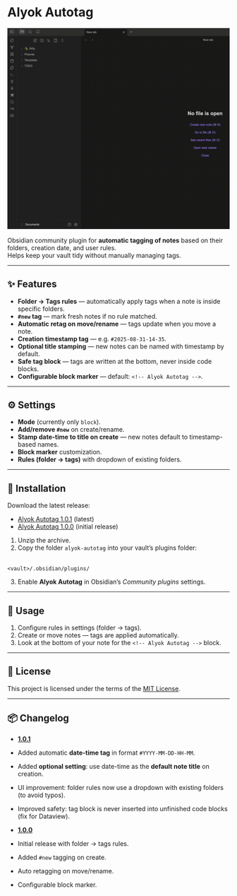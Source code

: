 # Alyok Autotag

![Demo](https://github.com/24tiy/Alyok-Autotag/blob/main/alyok-autotag-demo.gif)

Obsidian community plugin for **automatic tagging of notes** based on their folders, creation date, and user rules.  
Helps keep your vault tidy without manually managing tags.

---

## ✨ Features

- **Folder → Tags rules** — automatically apply tags when a note is inside specific folders.
- **`#new` tag** — mark fresh notes if no rule matched.
- **Automatic retag on move/rename** — tags update when you move a note.
- **Creation timestamp tag** — e.g. `#2025-08-31-14-35`.
- **Optional title stamping** — new notes can be named with timestamp by default.
- **Safe tag block** — tags are written at the bottom, never inside code blocks.
- **Configurable block marker** — default: `<!-- Alyok Autotag -->`.

---

## ⚙️ Settings

- **Mode** (currently only `block`).
- **Add/remove `#new`** on create/rename.
- **Stamp date-time to title on create** — new notes default to timestamp-based names.
- **Block marker** customization.
- **Rules (folder → tags)** with dropdown of existing folders.

---

## 🚀 Installation

Download the latest release:  
- [Alyok Autotag 1.0.1](https://github.com/24tiy/Alyok-Autotag/releases/tag/1.0.1) (latest)  
- [Alyok Autotag 1.0.0](https://github.com/24tiy/Alyok-Autotag/releases/tag/1.0.0) (initial release)  

1. Unzip the archive.  
2. Copy the folder `alyok-autotag` into your vault’s plugins folder:  

```

<vault>/.obsidian/plugins/

```

3. Enable **Alyok Autotag** in Obsidian’s *Community plugins* settings.

---

## 📖 Usage

1. Configure rules in settings (folder → tags).  
2. Create or move notes — tags are applied automatically.  
3. Look at the bottom of your note for the `<!-- Alyok Autotag -->` block.

---

## 📜 License

This project is licensed under the terms of the [MIT License](https://github.com/24tiy/Alyok-Autotag/blob/main/LICENSE).

---

## 📦 Changelog

- **[1.0.1](https://github.com/24tiy/Alyok-Autotag/releases/tag/1.0.1)**  
- Added automatic **date-time tag** in format `#YYYY-MM-DD-HH-MM`.  
- Added **optional setting**: use date-time as the **default note title** on creation.  
- UI improvement: folder rules now use a dropdown with existing folders (to avoid typos).  
- Improved safety: tag block is never inserted into unfinished code blocks (fix for Dataview).  

- **[1.0.0](https://github.com/24tiy/Alyok-Autotag/releases/tag/1.0.0)**  
- Initial release with folder → tags rules.  
- Added `#new` tagging on create.  
- Auto retagging on move/rename.  
- Configurable block marker.
